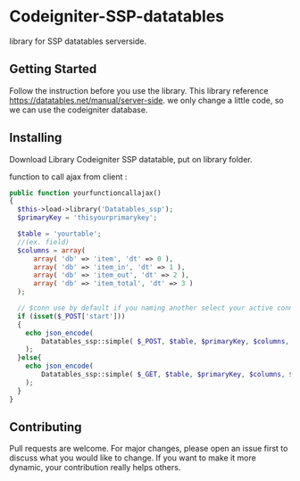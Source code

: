 # Codeigniter-SSP-datatables
library for SSP datatables serverside.

## Getting Started
Follow the instruction before you use the library. This library reference https://datatables.net/manual/server-side.
we only change a little code, so we can use the codeigniter database. 

## Installing
Download Library Codeigniter SSP datatable, put on library folder.

function to call ajax from client :

```php
public function yourfunctioncallajax()
{
  $this->load->library('Datatables_ssp');
  $primaryKey = 'thisyourprimarykey';

  $table = 'yourtable';
  //(ex. field)
  $columns = array(
      array( 'db' => 'item', 'dt' => 0 ),
      array( 'db' => 'item_in', 'dt' => 1 ),
      array( 'db' => 'item_out', 'dt' => 2 ),
      array( 'db' => 'item_total', 'dt' => 3 )
  );

  // $conn use by default if you naming another select your active connection
  if (isset($_POST['start'])) 
  {
    echo json_encode(
        Datatables_ssp::simple( $_POST, $table, $primaryKey, $columns, $conn )
    );
  }else{
    echo json_encode(
        Datatables_ssp::simple( $_GET, $table, $primaryKey, $columns, $conn )
    );
  }
}
```
## Contributing
Pull requests are welcome. For major changes, please open an issue first to discuss what you would like to change. If you want to make it more dynamic, your contribution really helps others.
